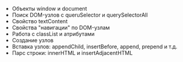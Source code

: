 

- Объекты window и document
- Поиск DOM-узлов с queruSelector и querySelectorAll
- Свойство textContent
- Свойства "навигации" по DOM-узлам
- Работа с classList и атрибутами
- Создание узлов
- Вставка узлов: appendChild, insertBefore, append, prepend и т.д.
- Парс строки: innerHTML и insertAdjacentHTML